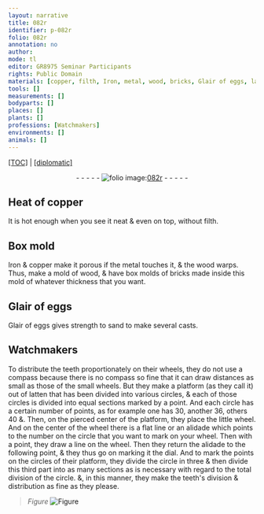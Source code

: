 ```yaml
---
layout: narrative
title: 082r
identifier: p-082r
folio: 082r
annotation: no
author:
mode: tl
editor: GR8975 Seminar Participants
rights: Public Domain
materials: [copper, filth, Iron, metal, wood, bricks, Glair of eggs, latten]
tools: []
measurements: []
bodyparts: []
places: []
plants: []
professions: [Watchmakers]
environments: []
animals: []
---
```


 <p><a href="{{ site.baseurl }}/translation/">[TOC]</a> | <a href="{{ site.baseurl }}/texts/p-082r_tc/" target="_blank">[diplomatic]</a></p><div class="folio" align="center">- - - - - <a href="http://gallica.bnf.fr/ark:/12148/btv1b10500001g/f169.image" target="_blank"><img src="https://cu-mkp.github.io/2017-workshop-edition/assets/photo-icon.png" alt="folio image: " style="display:inline-block; margin-bottom:-3px;"/>082r</a> - - - - - </div>  
  

##  Heat of <span class="m">copper</span>

 
It is hot enough when you see it neat & even on top, without <span class="m">filth</span>.
 
 
  

## Box mold

 
<span class="m">Iron</span> & <span class="m">copper</span> make it porous if the <span class="m">metal</span> touches it, & the <span class="m">wood</span> warps. Thus, make a mold of <span class="m">wood</span>, & have box molds of <span class="m">bricks</span> made inside this mold of whatever thickness that you want.
 
 
  

## <span class="m">Glair of eggs</span>

 
<span class="m">Glair of eggs</span> gives strength to sand to make several casts.
 
 
  

## <span class="pro">Watchmakers</span>

 
To distribute the teeth proportionately on their wheels, they do not use a compass because there is no compass so fine that it can draw distances as small as those of the small wheels. But they make a platform (as they call it) out of <span class="m">latten</span> <span class="sup">that has been</span> divided into various circles, & each <span class="sup">of those</span> circle<span class="sup">s</span> is divided into equal sections marked by a point. And each circle has a certain number <span class="sup">of points</span>, as <span class="sup">for example</span> one <span class="sup">has</span> 30, another 36, others 40 &. Then, on the pierced center of the platform, they place the little wheel. And on the center of the wheel <span class="sup">there is</span> a flat line or an alidade which points to the number on the circle that you want to mark on your wheel. Then with a point, they draw a line on the wheel. Then they return the alidade to the following point, & they thus go on marking it <span class="sup">the dial</span>. And to mark the points on the circles of their platform, they divide the circle in three & then divide this third part into as many sections as is necessary with regard to the total division of the circle. &, in this manner, they make the teeth's division & distribution as fine as they please.
 
> *Figure*
> <a href="https://drive.google.com/open?id=0B9-oNrvWdlO5MG1jZS1LOUE2QWs" target="_blank"><img src="https://cu-mkp.github.io/GR8975-edition/assets/photo-icon.png" alt="Figure" style="display:inline-block; margin-bottom:-3px;"/></a>
 
 
